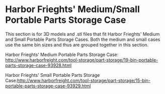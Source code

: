 # Harbor Frieghts' Medium/Small Portable Parts Storage Case

This section is for 3D models and .stl files that fit Harbor Frieghts' Medium and Small Portable Parts Storage Cases. Both the medium and small cases use the same bin sizes and thus are grouped together in this section.


Harbor Frieghts' Medium Portable Parts Storage Case: http://www.harborfreight.com/tool-storage/part-storage/19-bin-portable-parts-storage-case-93928.html

Harbor Frieghts' Small Portable Parts Storage Case:http://www.harborfreight.com/tool-storage/part-storage/15-bin-portable-parts-storage-case-93929.html

